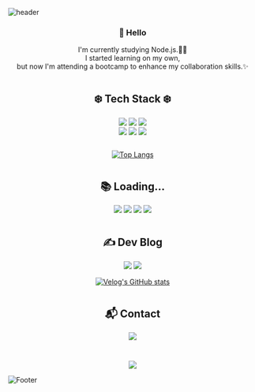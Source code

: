 ![header](https://capsule-render.vercel.app/api?type=transparent&fontColor=72bdfd&height=300&section=header&text=I'm%20Jean&fontSize=90&animation=fadeIn&desc=Someone%20with%20a%20bit%20of%20a%20front%20end%20to%20node.js&descAlignY=65)

<div align="center">
<h3>🙋 Hello </h3><p style="margin-bottom:3em;font-size:1em">I'm currently studying Node.js.🧑‍💻<br>I started learning on my own,<br>but now I'm attending a bootcamp to enhance my collaboration skills.✨</p>

<div style="margin-top:3em">
    <h2>❄️ Tech Stack ❄️</h2>
    <img src="https://img.shields.io/badge/Javascript-F7DF1E?style=for-the-badge&logo=javascript&logoColor=white"/>
    <img src="https://img.shields.io/badge/Node.js-339933?style=for-the-badge&logo=nodedotjs&logoColor=white"/>
    <img src="https://img.shields.io/badge/Express-000000?style=for-the-badge&logo=express&logoColor=white"/><br>
    <img src="https://img.shields.io/badge/Mongodb-47A248?style=for-the-badge&logo=mongodb&logoColor=white"/>
    <img src="https://img.shields.io/badge/Mongoose-880000?style=for-the-badge&logo=mongoose&logoColor=white"/>
    <img src="https://img.shields.io/badge/CreateReactApp-09D3AC?style=for-the-badge&logo=createreactapp&logoColor=white"/>
    <div style="margin-bottom:2em"></div>

[![Top Langs](https://github-readme-stats.vercel.app/api/top-langs/?username=jw01987&layout=compact)](https://github.com/jw01987/github-readme-stats)

</div>

<div style="margin-top:3em">
    <h2>📚 Loading...</h2>
    <img src="https://img.shields.io/badge/nest.js-E0234E?style=for-the-badge&logo=nestjs&logoColor=white"/>
    <img src="https://img.shields.io/badge/next.js-000000?style=for-the-badge&logo=nextdotjs&logoColor=white"/>
    <img src="https://img.shields.io/badge/aws-232F3E?style=for-the-badge&logo=amazonaws&logoColor=white"/>
    <img src="https://img.shields.io/badge/mysql-4479A1?style=for-the-badge&logo=mysql&logoColor=white"/>
</div>

<div style="margin-top:3em">
    <h2>✍️ Dev Blog</h2>
 <a href="https://velog.io/@jw01987" target="_blank"><img src="https://img.shields.io/badge/Velog-20C997?style=for-the-badge&logo=velog&logoColor=white"/></a>
 <a href="https://jw01987.github.io/" target="_blank"><img src="https://img.shields.io/badge/blog-181717?style=for-the-badge&logo=github&logoColor=white"/></a>
    
    
[![Velog's GitHub stats](https://velog-readme-stats.vercel.app/api/list?name=jw01987)](https://velog.io/@jw01987)

</div>
<div style="margin:3em 0 3em 0">
    <h2>📬 Contact</h2>
  
  <a href="mailto:etnpfj@gmail.com" target="_blank" ><img src="https://img.shields.io/badge/gmail-EA4335?style=for-the-badge&logo=gmail&logoColor=white"/></a>
  
</div>
<a href="https://hits.seeyoufarm.com" ><img src="https://hits.seeyoufarm.com/api/count/incr/badge.svg?url=https%3A%2F%2Fgithub.com%2FJW01987&count_bg=%23BDE0FE&title_bg=%23000000&icon=github.svg&icon_color=%23FFFFFF&title=Visit&edge_flat=false"/></a>
</div>

![Footer](https://capsule-render.vercel.app/api?type=waving&color=0:bde0fe,100:72bdfd&height=200&section=footer)

